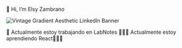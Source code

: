 👋 Hi, I’m Elsy Zambrano

![Vintage Gradient Aesthetic LinkedIn Banner](https://user-images.githubusercontent.com/108857263/203846081-8fc0b824-8ac9-4cf7-bfff-3d7175173140.png)

🔭 Actualmente estoy trabajando en LabNotes
👩🏻‍💻 Actualmente estoy aprendiendo React👩🏻‍💻


<!---
ElsyCaro/ElsyCaro is a ✨ special ✨ repository because its `README.md` (this file) appears on your GitHub profile.
You can click the Preview link to take a look at your changes.
--->
